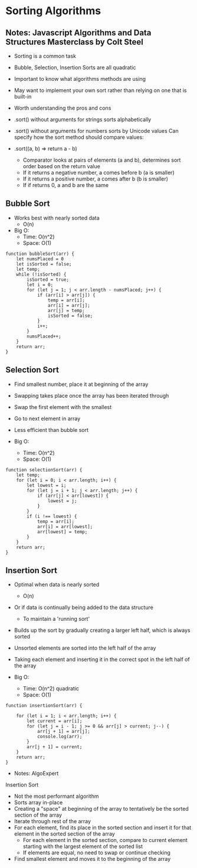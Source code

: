 # Sorting Algorithms

## Notes: Javascript Algorithms and Data Structures Masterclass by Colt Steel

- Sorting is a common task
- Bubble, Selection, Insertion Sorts are all quadratic
- Important to know what algorithms methods are using
- May want to implement your own sort rather than relying on one that is built-in
- Worth understanding the pros and cons

- .sort() without arguments for strings sorts alphabetically
- .sort() without arguments for numbers sorts by Unicode values
Can specify how the sort method should compare values:
- .sort((a, b) => return a - b)
  - Comparator looks at pairs of elements (a and b), determines sort order based on the return value
  - If it returns a negative number, a comes before b (a is smaller)
  - If it returns a positive number, a comes after b (b is smaller)
  - If if returns 0, a and b are the same

## Bubble Sort

- Works best with nearly sorted data
  - O(n)
- Big O:
  - Time: O(n^2)
  - Space: O(1)

```JS
function bubbleSort(arr) {
    let numsPlaced = 0
    let isSorted = false;
    let temp;
    while (!isSorted) {
        isSorted = true;
        let i = 0;
        for (let j = 1; j < arr.length - numsPlaced; j++) {
            if (arr[i] > arr[j]) {
                temp = arr[i];
                arr[i] = arr[j];
                arr[j] = temp;
                isSorted = false;
            }
            i++;
        }
        numsPlaced++;
    }
    return arr;
}
```

## Selection Sort

- Find smallest number, place it at beginning of the array
- Swapping takes place once the array has been iterated through
- Swap the first element with the smallest
- Go to next element in array
- Less efficient than bubble sort

- Big O:
  - Time: O(n^2)
  - Space: O(1)

```JS
function selectionSort(arr) {
    let temp;
    for (let i = 0; i < arr.length; i++) {
        let lowest = i;
        for (let j = i + 1; j < arr.length; j++) {
            if (arr[j] < arr[lowest]) {
                lowest = j;
            }
        }
        if (i !== lowest) {
            temp = arr[i];
            arr[i] = arr[lowest];
            arr[lowest] = temp;
        }
    }
    return arr;
}
```

## Insertion Sort

- Optimal when data is nearly sorted
  - O(n)
- Or if data is continually being added to the data structure
  - To maintain a 'running sort'
- Builds up the sort by gradually creating a larger left half, which is always sorted
- Unsorted elements are sorted into the left half of the array
- Taking each element and inserting it in the correct spot in the left half of the array

- Big O:
  - Time: O(n^2) quadratic
  - Space: O(1)

```JS
function insertionSort(arr) {

    for (let i = 1; i < arr.length; i++) {
        let current = arr[i];
        for (let j = i - 1; j >= 0 && arr[j] > current; j--) {
            arr[j + 1] = arr[j];
            console.log(arr);
        }
        arr[j + 1] = current;
    }
    return arr;
}
```

- Notes: AlgoExpert

Insertion Sort

- Not the most performant algorithm
- Sorts array in-place
- Creating a "space" at beginning of the array to tentatively be the sorted section of the array
- Iterate through rest of the array
- For each element, find its place in the sorted section and insert it for that element in the sorted section of the array
  - For each element in the sorted section, compare to current element starting with the largest element of the sorted list
  - If elements are equal, no need to swap or continue checking
- Find smallest element and moves it to the beginning of the array
